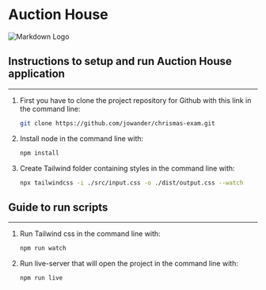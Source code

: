 # Auction House
![Markdown Logo](https://markdown-here.com/img/icon256.png)

## Instructions to setup and run Auction House application 
---
1. First you have to clone the project repository for Github with this link in the command line:

    ```bash
    git clone https://github.com/jowander/chrismas-exam.git
    ``` 

2. Install node in the command line with:

    ```bash
    npm install
    ```

3. Create Tailwind folder containing styles in the command line with:

    ```bash
    npx tailwindcss -i ./src/input.css -o ./dist/output.css --watch
    ```


## Guide to run scripts
---
1. Run Tailwind css in the command line with:

    ```bash
    npm run watch
    ```

2. Run live-server that will open the project in the command line with:

    ```bash
    npm run live
    ```